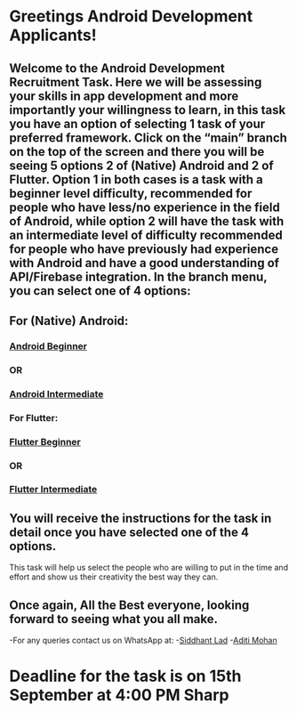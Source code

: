 # Greetings Android Development Applicants!
## Welcome to the Android Development Recruitment Task. Here we will be assessing your skills in app development and more importantly your willingness to learn, in this task you have an option of selecting 1 task of your preferred framework. Click on the “main” branch on the top of the screen and there you will be seeing 5 options 2 of (Native) Android and 2 of Flutter. Option 1 in both cases is a task with a beginner level difficulty, recommended for people who have less/no experience in the field of Android, while option 2 will have the task with an intermediate level of difficulty recommended for people who have previously had experience with Android and have a good understanding of API/Firebase integration. In the branch menu, you can select one of 4 options:
## For (Native) Android:
### [Android Beginner]()
### <b>OR</b>
### [Android Intermediate]()
### For Flutter:
### [Flutter Beginner]()
### <b>OR</b>
### [Flutter Intermediate]()

## You will receive the instructions for the task in detail once you have selected one of the 4 options.
This task will help us select the people who are willing to put in the time and effort and show us their creativity the best way they can. 

## Once again, All the Best everyone, looking forward to seeing what you all make.

-For any queries contact us on WhatsApp at:
-[Siddhant Lad](https://wa.me/9082003007)
-[Aditi Mohan](https://wa.me/9702939340)

# Deadline for the task is on 15th September at 4:00 PM Sharp



